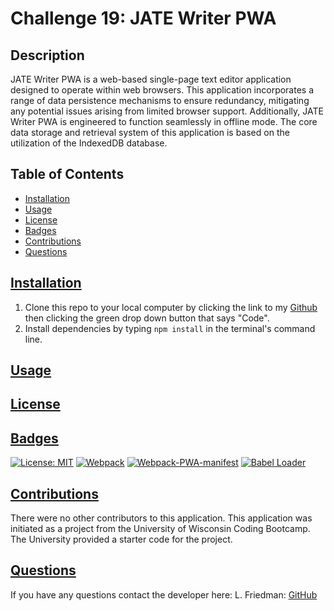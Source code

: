 # Challenge 19: JATE Writer PWA

## Description
JATE Writer PWA is a web-based single-page text editor application designed to operate within web browsers. This application incorporates a range of data persistence mechanisms to ensure redundancy, mitigating any potential issues arising from limited browser support. Additionally, JATE Writer PWA is engineered to function seamlessly in offline mode. The core data storage and retrieval system of this application is based on the utilization of the IndexedDB database.

  ## Table of Contents
  * [Installation](#installation)
  * [Usage](#usage)
  * [License](#license)
  * [Badges](#badges)
  * [Contributions](#contributions)
  * [Questions](#questions)

## [Installation](#Table-of-Contents)
1. Clone this repo to your local computer by clicking the link to my [Github](https://github.com/lizf57/jate-writer-pwa) then clicking the green drop down button that says "Code".
2. Install dependencies by typing `npm install` in the terminal's command line.


## [Usage](#table-of-contents)



## [License](#table-of-contents)


## [Badges](#table-of-contents)
[![License: MIT](https://img.shields.io/badge/MIT_License-orange)](https://opensource.org/licenses/MIT)
[![Webpack](https://img.shields.io/badge/Webpack-blue)](https://webpack.js.org/)
[![Webpack-PWA-manifest](https://img.shields.io/badge/Webpack%20Manifest-red)](https://www.npmjs.com/package/webpack-pwa-manifest)
[![Babel Loader](https://img.shields.io/badge/Babel%20Loader-limegreen)](https://webpack.js.org/loaders/babel-loader/)


## [Contributions](#table-of-contents)
There were no other contributors to this application. This application was initiated as a project from the University of Wisconsin Coding Bootcamp. The University provided a starter code for the project.

## [Questions](#Table-of-Contents)
If you have any questions contact the developer here:
L. Friedman:   [GitHub](https://github.com/lizf57)
